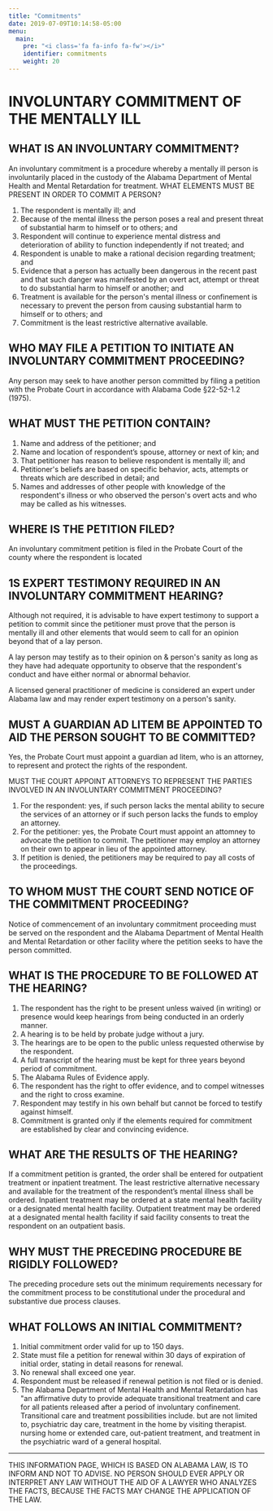 ```yaml
---
title: "Commitments"
date: 2019-07-09T10:14:58-05:00
menu:
  main:
    pre: "<i class='fa fa-info fa-fw'></i>"
    identifier: commitments
    weight: 20
---
```


# INVOLUNTARY COMMITMENT OF THE MENTALLY ILL
## WHAT IS AN INVOLUNTARY COMMITMENT?
An involuntary commitment is a procedure whereby a mentally ill person is involuntarily placed
in the custody of the Alabama Department of Mental Health and Mental Retardation for
treatment.
WHAT ELEMENTS MUST BE PRESENT IN ORDER TO COMMIT A PERSON?
1. The respondent is mentally ill; and
2. Because of the mental illness the person poses a real and present threat of substantial
  harm to himself or to others; and
3. Respondent will continue to experience mental distress and deterioration of ability to
  function independently if not treated; and
4. Respondent is unable to make a rational decision regarding treatment; and
5. Evidence that a person has actually been dangerous in the recent past and that such
  danger was manifested by an overt act, attempt or threat to do substantial harm to himself
  or another; and
6. Treatment is available for the person's mental illness or confinement is necessary to
  prevent the person from causing substantial harm to himself or to others; and
7. Commitment is the least restrictive alternative available.

## WHO MAY FILE A PETITION TO INITIATE AN INVOLUNTARY COMMITMENT PROCEEDING?
Any person may seek to have another person committed by filing a petition with the Probate
Court in accordance with Alabama Code §22-52-1.2 (1975).

## WHAT MUST THE PETITION CONTAIN?
1. Name and address of the petitioner; and
2. Name and location of respondent’s spouse, attorney or next of kin; and
3. That petitioner has reason to believe respondent is mentally ill; and
4. Petitioner's beliefs are based on specific behavior, acts, attempts or threats which are
  described in detail; and
5. Names and addresses of other people with knowledge of the respondent's illness or who
  observed the person's overt acts and who may be called as his witnesses.

## WHERE IS THE PETITION FILED?
An involuntary commitment petition is filed in the Probate Court of the county where the
respondent is located

## 1S EXPERT TESTIMONY REQUIRED IN AN INVOLUNTARY COMMITMENT HEARING?
Although not required, it is advisable to have expert testimony to support a petition to commit
since the petitioner must prove that the person is mentally ill and other elements that would seem
to call for an opinion beyond that of a lay person.

A lay person may testify as to their opinion on & person's sanity as long as they have had
adequate opportunity to observe that the respondent's conduct and have either normal or
abnormal behavior.

A licensed general practitioner of medicine is considered an expert under Alabama law and may
render expert testimony on a person's sanity.

## MUST A GUARDIAN AD LITEM BE APPOINTED TO AID THE PERSON SOUGHT TO BE COMMITTED?
Yes, the Probate Court must appoint a guardian ad litem, who is an attorney, to represent and
protect the rights of the respondent.

MUST THE COURT APPOINT ATTORNEYS TO REPRESENT THE PARTIES
INVOLVED IN AN INVOLUNTARY COMMITMENT PROCEEDING?

1. For the respondent: yes, if such person lacks the mental ability to secure the services of
  an attorney or if such person lacks the funds to employ an attorney.
2. For the petitioner: yes, the Probate Court must appoint an attomney to advocate the
  petition to commit. The petitioner may employ an attorney on their own to appear in lieu
  of the appointed attorney.
3. If petition is denied, the petitioners may be required to pay all costs of the proceedings.

## TO WHOM MUST THE COURT SEND NOTICE OF THE COMMITMENT PROCEEDING?
Notice of commencement of an involuntary commitment proceeding must be served on the
respondent and the Alabama Department of Mental Health and Mental Retardation or other
facility where the petition seeks to have the person committed.

## WHAT IS THE PROCEDURE TO BE FOLLOWED AT THE HEARING?

1. The respondent has the right to be present unless waived (in writing) or presence would
  keep hearings from being conducted in an orderly manner.
2. A hearing is to be held by probate judge without a jury.
3. The hearings are to be open to the public unless requested otherwise by the respondent.
4. A full transcript of the hearing must be kept for three years beyond period of
  commitment.
5. The Alabama Rules of Evidence apply.
6. The respondent has the right to offer evidence, and to compel witnesses and the right to
  cross examine.
7. Respondent may testify in his own behalf but cannot be forced to testify against himself.
8. Commitment is granted only if the elements required for commitment are established by
  clear and convincing evidence.

## WHAT ARE THE RESULTS OF THE HEARING?
If a commitment petition is granted, the order shall be entered for outpatient treatment or
inpatient treatment. The least restrictive alternative necessary and available for the treatment of
the respondent’s mental illness shall be ordered. Inpatient treatment may be ordered at a state
mental health facility or a designated mental health facility. Outpatient treatment may be ordered
at a designated mental health facility if said facility consents to treat the respondent on an
outpatient basis.

## WHY MUST THE PRECEDING PROCEDURE BE RIGIDLY FOLLOWED?
The preceding procedure sets out the minimum requirements necessary for the commitment
process to be constitutional under the procedural and substantive due process clauses.

## WHAT FOLLOWS AN INITIAL COMMITMENT?
1. Initial commitment order valid for up to 150 days.
2. State must file a petition for renewal within 30 days of expiration of initial order, stating
  in detail reasons for renewal.
3. No renewal shall exceed one year.
4. Respondent must be released if renewal petition is not filed or is denied.
5. The Alabama Department of Mental Health and Mental Retardation has "an affirmative
  duty to provide adequate transitional treatment and care for all patients released after a
  period of involuntary confinement. Transitional care and treatment possibilities include.
  but are not limited to, psychiatric day care, treatment in the home by visiting therapist.
  nursing home or extended care, out-patient treatment, and treatment in the psychiatric
  ward of a general hospital.

*****************************************************************
THIS INFORMATION PAGE, WHICH IS BASED ON ALABAMA LAW, IS TO INFORM
AND NOT TO ADVISE. NO PERSON SHOULD EVER APPLY OR INTERPRET ANY LAW
WITHOUT THE AID OF A LAWYER WHO ANALYZES THE FACTS, BECAUSE THE
FACTS MAY CHANGE THE APPLICATION OF THE LAW.
